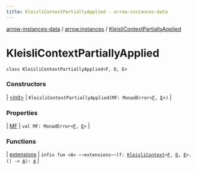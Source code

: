 ```yaml
---
title: KleisliContextPartiallyApplied - arrow-instances-data
---
```


[arrow-instances-data](../../index.html) / [arrow.instances](../index.html) / [KleisliContextPartiallyApplied](./index.html)

# KleisliContextPartiallyApplied

`class KleisliContextPartiallyApplied<F, D, E>`

### Constructors

| [&lt;init&gt;](-init-.html) | `KleisliContextPartiallyApplied(MF: MonadError<`[`F`](index.html#F)`, `[`E`](index.html#E)`>)` |

### Properties

| [MF](-m-f.html) | `val MF: MonadError<`[`F`](index.html#F)`, `[`E`](index.html#E)`>` |

### Functions

| [extensions](extensions.html) | `infix fun <A> ~~extensions~~(f: `[`KleisliContext`](../-kleisli-context/index.html)`<`[`F`](index.html#F)`, `[`D`](index.html#D)`, `[`E`](index.html#E)`>.() -> `[`A`](extensions.html#A)`): `[`A`](extensions.html#A) |

